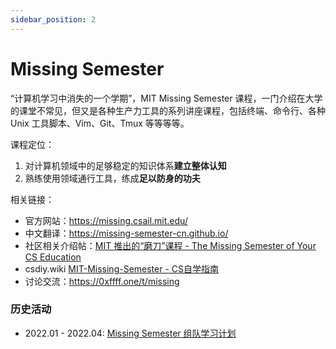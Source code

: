 ```yaml
---
sidebar_position: 2
---
```


# Missing Semester
“计算机学习中消失的一个学期”，MIT Missing Semester 课程，一门介绍在大学的课堂不常见，但又是各种生产力工具的系列讲座课程，包括终端、命令行、各种 Unix 工具脚本、Vim、Git、Tmux 等等等等。

课程定位：
1. 对计算机领域中的足够稳定的知识体系**建立整体认知**
2. 熟练使用领域通行工具，练成**足以防身的功夫**

相关链接：
* 官方网站：https://missing.csail.mit.edu/  
* 中文翻译：https://missing-semester-cn.github.io/
* 社区相关介绍帖：[MIT 推出的“磨刀”课程 - The Missing Semester of Your CS Education](https://0xffff.one/d/615-mit-tui-chu-de-mo-dao-ke-cheng-the)
* csdiy.wiki [MIT-Missing-Semester - CS自学指南](https://csdiy.wiki/%E7%BC%96%E7%A8%8B%E5%85%A5%E9%97%A8/MIT-Missing-Semester/)
* 讨论交流：https://0xffff.one/t/missing

### 历史活动
* 2022.01 - 2022.04: [Missing Semester 组队学习计划](https://zgq354.notion.site/Missing-Semester-4a7629f77efb4514b886158bca6e596a)

